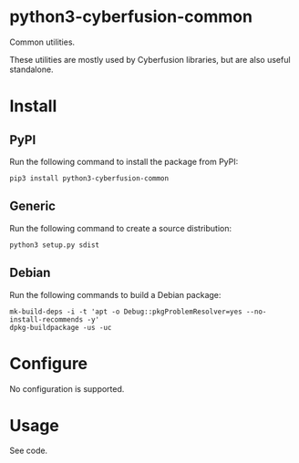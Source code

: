 # python3-cyberfusion-common

Common utilities.

These utilities are mostly used by Cyberfusion libraries, but are also useful standalone.

# Install

## PyPI

Run the following command to install the package from PyPI:

    pip3 install python3-cyberfusion-common

## Generic

Run the following command to create a source distribution:

    python3 setup.py sdist

## Debian

Run the following commands to build a Debian package:

    mk-build-deps -i -t 'apt -o Debug::pkgProblemResolver=yes --no-install-recommends -y'
    dpkg-buildpackage -us -uc

# Configure

No configuration is supported.

# Usage

See code.
